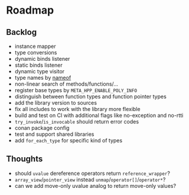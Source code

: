 # Roadmap

## Backlog

- instance mapper
- type conversions
- dynamic binds listener
- static binds listener
- dynamic type visitor
- type names by [nameof](https://github.com/Neargye/nameof)
- non-linear search of methods/functions/...
- register base types by `META_HPP_ENABLE_POLY_INFO`
- distinguish between function types and function pointer types
- add the library version to sources
- fix all includes to work with the library more flexible
- build and test on CI with additional flags like no-exception and no-rtti
- `try_invoke`/`is_invocable` should return error codes
- conan package config
- test and support shared libraries
- add `for_each_type` for specific kind of types

## Thoughts

- should `uvalue` dereference operators return `reference_wrapper`?
- `array_view`/`pointer_view` instead `unmap`/`operator[]`/`operator*`?
- can we add move-only uvalue analog to return move-only values?
